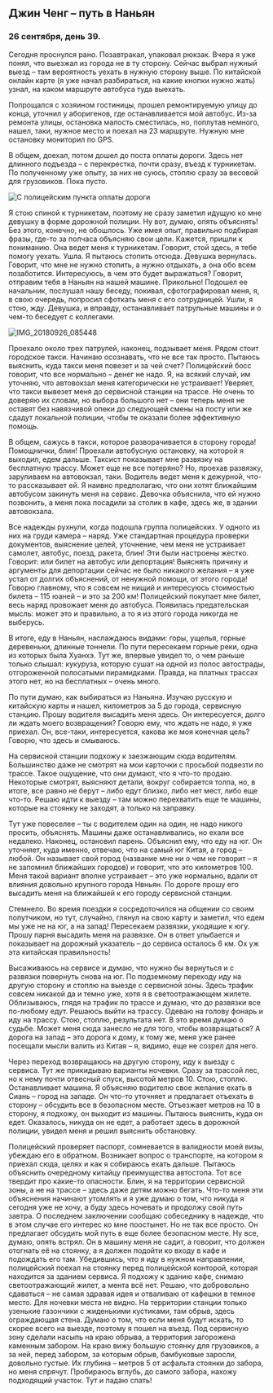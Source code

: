 ## Джин Ченг – путь в Наньян

### 26 сентября, день 39.

Сегодня проснулся рано. Позавтракал, упаковал рюкзак. Вчера я уже понял, что выезжал из города не в ту сторону. Сейчас выбрал нужный выезд – там вероятность уехать в нужную сторону выше. По китайской онлайн карте (я уже начал разбираться, на какие кнопки нужно жать) узнал, на каком маршруте автобуса туда выехать.

Попрощался с хозяином гостиницы, прошел ремонтируемую улицу до конца, уточнил у аборигенов, где останавливается мой автобус. Из-за ремонта улицы, остановка малость сместилась, но, поплутав немного, нашел, таки, нужное место и поехал на 23 маршруте. Нужную мне остановку мониторил по GPS.

В общем, доехал, потом дошел до поста оплаты дороги. Здесь нет длинного подъезда – с перекрестка, почти сразу, въезд к турникетам. По полученному уже опыту, за них не суюсь, стоплю сразу за весовой для грузовиков. Пока пусто.

![С полицейским пункта оплаты дороги](../images/IMG_20180926_085208.jpg)

Я стою спиной к турникетам, поэтому не сразу заметил идущую ко мне девушку в форме дорожной полиции. Ну вот, думаю, опять объяснять! Без этого, конечно, не обошлось. Уже имея опыт, правильно подбирая фразы, где-то за полчаса объясняю свои цели. Кажется, пришли к пониманию. Она ведет меня к турникетам. Говорит, стой здесь, я тебе помогу уехать. Ушла. Я пытаюсь стопить отсюда. Девушка вернулась. Говорит, что мне не нужно стопить, а нужно отдыхать, а она обо всем позаботится. Интересуюсь, в чем это будет выражаться? Говорит, отправим тебя в Наньян на нашей машине. Прикольно! Подошел ее начальник, послушал нашу беседу, покивал, сфотографировал меня, я, в свою очередь, попросил сфоткать меня с его сотрудницей. Ушли, я стою, жду. Девушка, и вправду, останавливает патрульные машины и о чем-то беседует с коллегами.

![IMG_20180926_085448](../images/IMG_20180926_085448.jpg)

Проехало около трех патрулей, наконец, подзывает меня. Рядом стоит городское такси. Начинаю осознавать, что не все так просто. Пытаюсь выяснить, куда такси меня повезет и за чей счет? Полицейский босс говорит, что все нормально – денег не надо. Я, на всякий случай, им уточняю, что автовокзал меня категорически не устраивает! Уверяет, что такси вывезет меня до сервисной станции на трассе. Не очень то доверяю их словам, но выбора большого нет – они теперь меня не оставят без навязчивой опеки до следующей смены на посту или же сдадут локальной полиции, чтобы те оказали более эффективную помощь.

В общем, сажусь в такси, которое разворачивается в сторону города! Помощнички, блин! Проехали автобусную остановку, на которой я выходил, едем дальше. Таксист показывает мне развязку на бесплатную трассу. Может еще не все потеряно? Но, проехав развязку, заруливаем на автовокзал, таки. Водитель ведет меня к дежурной, что-то рассказывает ей. Я наивно предполагаю, что они хотят ближайшим автобусом закинуть меня на сервис. Девочка объяснила, что ей нужно позвонить, а меня пока посадили за столик в кафе, здесь же, в здании автовокзала.

Все надежды рухнули, когда подошла группа полицейских. У одного из них на груди камера – наряд. Уже стандартная процедура проверки документов, выяснение целей, уточнение, чем меня не устраивает самолет, автобус, поезд, ракета, блин! Эти были настроены жестко. Говорит: или билет на автобус или депортация! Выяснять причину и аргументы для депортации сейчас не было никакого желания – я уже устал от долгих объяснений, от ненужной помощи, от этого города! Говорю главному, что я совсем не нищий и интересуюсь стоимостью билета – 115 юаней – и это за 200 км! Полицейский покупает мне билет, весь наряд провожает меня до автобуса. Появилась предательская мысль: может это и правильно, а то я из этого города никогда не выберусь.

В итоге, еду в Наньян, наслаждаюсь видами: горы, ущелья, горные деревеньки, длинные тоннели. По пути пересекаем горные реки, одна из которых была Хуанхэ. Тут же, впервые увидел то, о чем раньше только слышал: кукуруза, которую сушат на одной из полос автострады, отгороженной полосатыми пирамидками. Правда, на платных трассах этого нет, но на бесплатных – очень много.

По пути думаю, как выбираться из Наньяна. Изучаю русскую и китайскую карты и нашел, километров за 5 до города, сервисную станцию. Прошу водителя высадить меня здесь. Он интересуется, долго ли ждать моего возвращения? Говорю ему, что ждать не надо, я уже приехал. Он, все-таки, интересуется, какова же моя конечная цель? Говорю, что здесь и смываюсь.

На сервисной станции подхожу к заезжающим сюда водителям. Большинство даже не смотрят на мои карточки с просьбой подвезти по трассе. Такое ощущение, что они думают, что я что-то продаю. Некоторые смотрят, выясняют детали, вокруг собирается толпа, но, в итоге, все равно не берут – либо едут близко, либо нет мест, либо еще что-то. Решаю идти к выезду – там можно перехватить еще те машины, которые на стоянку не заходят, а только на заправку.

Тут уже повеселее – ты с водителем один на один, не надо никого просить, объяснять. Машины даже останавливались, но ехали все недалеко. Наконец, остановил парень. Объяснил ему, что еду на юг. Он уточняет, куда именно, отвечаю, что на самый юг Китая, а город – любой. Он называет свой город (название мне ни о чем не говорит – я не запомнил ближайших городов) и говорит, что это километров 100. Меня такой вариант вполне устраивает – это уже нормально, вдали от влияния довольно крупного города Нвньян. По дороге прошу его высадить меня на ближайшей к его городу сервисной станции.

Стемнело. Во время поездки я сосредоточился на общении со своим попутчиком, но тут, случайно, глянул на свою карту и заметил, что едем мы уже не на юг, а на запад! Пересекаем развязки, уходящие к югу. Прошу парня высадить меня на развязке. Он в ответ улыбается и показывает на дорожный указатель – до сервиса осталось 6 км. Ох уж эта китайская правильность!

Высаживаюсь на сервисе и думаю, что нужно бы вернуться и с развязки повернуть снова на юг. По подземному переходу иду на другую сторону и стоплю на выезде с сервисной зоны. Здесь трафик совсем никакой да и темно уже, хотя я в светоотражающем жилете. Облизываюсь, глядя на трафик по трассе и думаю, что до развязки все по-любому едут. Решаюсь выйти на трассу. Одеваю на голову фонарь и иду на трассу. Стою, стоплю, результата нет. В это время думаю о судьбе. Может меня сюда занесло не для того, чтобы возвращаться? А дорога на запад – это дорога к дому, к тому же, меня уже ранее посещали мысли валить из Китая – я, видимо, еще не созрел для него.

Через переход возвращаюсь на другую сторону, иду к выезду с сервиса. Тут же прикидываю варианты ночевки. Сразу за трассой лес, но к нему почти отвесный спуск, высотой метров 10. Стою, стоплю. Останавливает машина. Я объясняю водителю свое желание ехать в Сиань – город на западе. Он что-то уточняет и предлагает отъехать в сторону – обсудить все в безопасном месте. Отъезжает метров на 10 в сторону, я подхожу, он выходит из машины. Пытаюсь выяснить, куда он едет. Оказалось, никуда он не едет, а работает здесь в дорожной полиции, увидел меня и решил выяснить обстановку.

Полицейский проверяет паспорт, сомневается в валидности моей визы, убеждаю его в обратном. Возникает вопрос о транспорте, на котором я приехал сюда, целях и как я собираюсь ехать дальше. Пытаюсь объяснить очередному китайцу преимущества автостопа. Тот все твердит про какие-то опасности. Блин, я на территории сервисной зоны, а не на трассе – здесь даже детям можно бегать. Что-то меня эти объяснения начинают утомлять и я уже думаю о том, что никуда я сегодня уже не хочу, а буду здесь ночевать и продолжу свой путь завтра. О последнем заключении сообщаю собеседнику в надежде, что в этом случае его интерес ко мне поостынет. Но не так все просто. Он предлагает обсудить мой путь в еще более безопасном месте. Ну все, думаю, опять встрял. Он в машину меня не садит, а говорит, что должен отогнать её на стоянку, а я должен подойти ко входу в кафе и подождать его там. Убедившись, что я иду в нужном направлении, полицейский поехал на стоянку перед полицейской конторой, которая находится за зданием сервиса. Я подхожу к зданию кафе, снимаю светоотражающий жилет, а мента всё нет. Решаю, что добровольно сдаваться – не самая здравая идея и отваливаю от кафешки в темное место. Для ночевки места не видно. На территории станции только узенькие газончики с жиденькими кустиками, там обрыв, здесь ограждающая стена. Думаю о том, что если меня будут искать, то скорее всего на выезде, поэтому я пошел на въезд. Под сервисную зону сделали насыпь на краю обрыва, а территория загорожена каменным забором. На краю вижу большую стоянку для грузовиков, а за ней, перед забором, за которым обрыв, бамбуковые заросли, довольно густые. Их глубина – метров 5 от асфальта стоянки до забора, но меня спрячут. Пробираюсь вглубь, до самого забора, нахожу подходящий участок. Тут и падаю спать!
